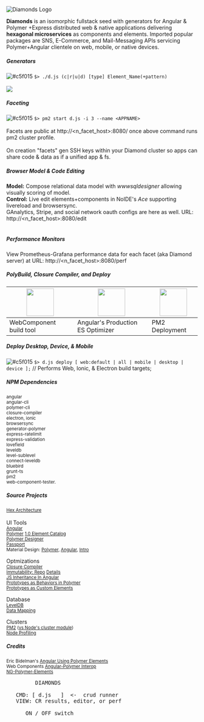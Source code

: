 <article class="markdown-body entry-content" itemprop="mainContentOfPage">

![Diamonds Logo](http://cinemacloud.co/diamondstack.png?58)

**Diamonds** is an isomorphic fullstack seed with generators for Angular & Polymer +Express distributed web & native applications delivering **hexagonal microservices** as components and elements. Imported popular packages are SNS, E-Commerce, and Mail-Messaging APIs servicing Polymer+Angular clientele on web, mobile, or native devices.

##### **Generators**
![#c5f015](https://placehold.it/15/c5f015/000000?text=+) `$> ./d.js (c|r|u|d) [type] Element_Name(+pattern)`<br><br>
[![](http://cinemacloud.co/cloud_facets.png?.52)](#)

##### **Faceting**
![#c5f015](https://placehold.it/15/c5f015/000000?text=+) `$> pm2 start d.js -i 3 --name <APPNAME>`<br><br>
Facets are public at http://&lt;n_facet_host&gt;:8080/ once above command runs pm2 cluster profile.
<br><br>
On creation "facets" gen SSH keys within your Diamond cluster so apps can share code & data as if a unified app & fs.

##### **Browser Model & Code Editing**
**Model:** Compose relational data model with *wwwsqldesigner* allowing visually scoring of model.<br>
**Control:** Live edit elements+components in NoIDE's *Ace* supporting livereload and browsersync.
<br>GAnalytics, Stripe, and social network oauth configs are here as well.
URL: http://&lt;n_facet_host&gt;:8080/edit
<br><br>
##### **Performance Monitors**
View Prometheus-Grafana performance data for each facet (aka Diamond server) at
URL: http://&lt;n_facet_host&gt;:8080/perf

##### **PolyBuild, Closure Compiler, and Deploy**

| <img src=http://cinemacloud.co/stamp.png width=72 height=72> | <img src=http://cinemacloud.co/closure.png width=72 height=72> | <img src=http://cinemacloud.co/deploy.png width=72 height=72> |
| --- | --- | --- |
| WebComponent build tool | Angular's Production ES Optimizer| PM2 Deployment |

##### **Deploy Desktop, Device, & Mobile**

![#c5f015](https://placehold.it/15/c5f015/000000?text=+) `$> d.js deploy [ web:default | all | mobile | desktop | device ];` // Performs Web, Ionic, & Electron build targets;

##### NPM Dependencies
<sup>
angular<Br>
angular-cli<br>
polymer-cli<br>
closure-compiler<br>
electron, ionic<br>
browsersync<br>
generator-polymer<br>
express-ratelimit<br>
express-validation<br>
lovefield<br>
leveldb<br>
level-sublevel<br>
connect-leveldb<br>
bluebird<br>
grunt-ts<br>
pm2<br>
web-component-tester.</sup>

##### [<span class="octicon octicon-link"></span>](#source-projects)Source Projects
<sub>[Hex Architecture](http://victorsavkin.com/post/42542190528/hexagonal-architecture-for-rails-developers)</sub><br><br>
UI Tools<br>
<sub>[Angular](/tachy0n/diamonds/blob/master/angularjs.org)</sub><br>
<sub>[Polymer](/tachy0n/diamonds/blob/master/www.polymer-project.org) [1.0 Element Catalog](https://elements.polymer-project.org/)</sub><br>
<sub>[Polymer Designer](http://polymer-designer.appspot.com)</sub><br>
<sub>[Passport](/tachy0n/diamonds/blob/master/passportjs.org)</sub><br>
<sub>Material Design: [Polymer](https://www.polymer-project.org/docs/elements/material.html), [Angular](https://material.angularjs.org/), [Intro](http://www.google.com/design/spec/material-design/introduction.html)</sub><br>

Optmizations<br>
<sub>[Closure Compiler](https://github.com/google/closure-compiler)</sub><br>
<sub>[Immutability: ](http://blog.mgechev.com/2015/03/02/immutability-in-angularjs-immutablejs/)[Repo](https://github.com/mgechev/angular-immutable) [Details](http://victorsavkin.com/post/110170125256/change-detection-in-angular-2)</sub><br>
<sub>[JS Inheritance In Angular](http://blog.mgechev.com/2013/12/18/inheritance-services-controllers-in-angularjs/)</sub><br>
<sub>[Prototypes as Behaviors in Polymer](https://www.polymer-project.org/1.0/docs/devguide/behaviors)</sub><br>
<sub>[Prototypes as Custom Elements](https://www.polymer-project.org/1.0/docs/devguide/registering-elements)</sub>

Database<br>
<sub>[LevelDB](https://github.com/google/leveldb)</sub><br>
<sub>[Data Mapping](http://agiledata.org/essays/mappingObjects.html)</sub><br>

Clusters<br>
<sub>[PM2](https://github.com/Unitech/pm2) ([vs Node's cluster module](https://keymetrics.io/2015/03/26/pm2-clustering-made-easy/))</sub><br>
<sub>[Node Profiling](https://github.com/thlorenz/v8-perf/issues/4)</sub><br>
##### [<span class="octicon octicon-link"></span>](#credits)Credits<br>
<sub>Eric Bidelman's [Angular Using Polymer Elements](https://www.youtube.com/watch?v=p1NpZ-0Op0w)</sub><br>
<sub>Web Components [Angular-Polymer Interop](https://github.com/webcomponents/angular-interop)</sub><br>
<sub>[NG-Polymer-Elements](http://ngmodules.org/modules/ng-polymer-elements)</sub>

</article>


 <pre>
         DIAMONDS    

   CMD: [ d.js   ]  <-  crud runner
   VIEW: CR results, editor, or perf

      ON / OFF switch 
</pre>

